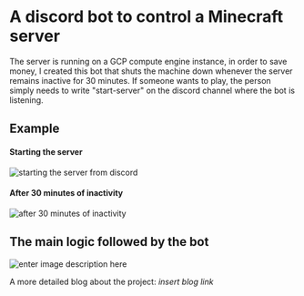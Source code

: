 # A discord bot to control a Minecraft server

The server is running on a GCP compute engine instance, in order to save money, I created this bot that shuts the machine down whenever the server remains inactive for 30 minutes. If someone wants to play, the person simply needs to write "start-server" on the discord channel where the bot is listening.

## Example

#### Starting the server
![starting the server from discord](https://admin.francisco-calixto.com/static/start_server.png)


#### After 30 minutes of inactivity
![after 30 minutes of inactivity](https://admin.francisco-calixto.com/static/shut_down_server.png)

## The main logic followed by the bot

![enter image description here](https://admin.francisco-calixto.com/static/server_bot_discord_logic.svg)

A more detailed blog about the project: _insert blog link_
